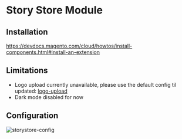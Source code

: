 # Story Store Module

## Installation

 https://devdocs.magento.com/cloud/howtos/install-components.html#install-an-extension
 
 ## Limitations
 * Logo upload currently unavailable, please use the default config til updated: [logo-upload](https://docs.magento.com/user-guide/design/logo-upload.html)
 * Dark mode disabled for now

## Configuration

![storystore-config](https://user-images.githubusercontent.com/838831/86942225-e42dcb80-c112-11ea-88ef-2e89b1f3bee0.png)
